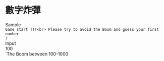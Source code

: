 # 數字炸彈
Sample<br>
`Game start !!!<br>
 Please try to avoid the Boom and guess your first number`<br>
`?`<br>
Input<br>
100<br>
`The Boom between 100-1000
